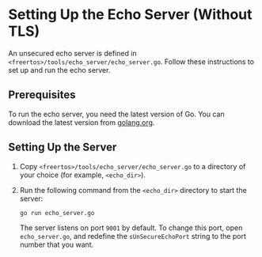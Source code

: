 # Setting Up the Echo Server \(Without TLS\)<a name="notls-echo-server"></a>

An unsecured echo server is defined in `<freertos>/tools/echo_server/echo_server.go`\. Follow these instructions to set up and run the echo server\.

## Prerequisites<a name="notls-echo-server-prerequisites"></a>

To run the echo server, you need the latest version of Go\. You can download the latest version from [golang\.org](https://golang.org/dl/)\.

## Setting Up the Server<a name="notls-echo-server-config"></a>

1. Copy `<freertos>/tools/echo_server/echo_server.go` to a directory of your choice \(for example, `<echo_dir>`\)\.

1. Run the following command from the `<echo_dir>` directory to start the server:

   ```
   go run echo_server.go
   ```

   The server listens on port `9001` by default\. To change this port, open `echo_server.go`, and redefine the `sUnSecureEchoPort` string to the port number that you want\.